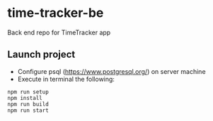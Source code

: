 # time-tracker-be
Back end repo for TimeTracker app

## Launch project
- Configure psql (https://www.postgresql.org/) on server machine
- Execute in terminal the following:
```
npm run setup
npm install
npm run build
npm run start
```
